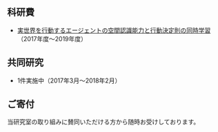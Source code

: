 <h2>科研費</h2>
<ul>
 	<li><a href="https://kaken.nii.ac.jp/grant/KAKENHI-PROJECT-17K00313/">実世界を行動するエージェントの空間認識能力と行動決定則の同時学習</a>（2017年度〜2019年度）</li>
</ul>
<h2>共同研究</h2>
<ul>
 	<li>1件実施中（2017年3月〜2018年2月）</li>
</ul>
<h2>ご寄付</h2>
当研究室の取り組みに賛同いただける方から随時お受けしております。
